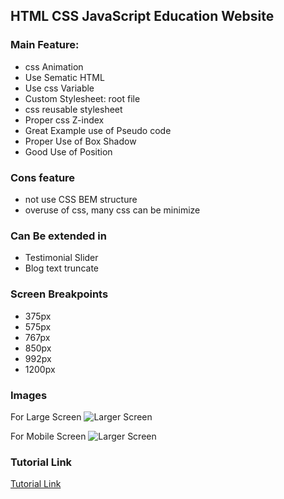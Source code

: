 ## HTML CSS JavaScript Education Website
### Main Feature: 
* css Animation
* Use Sematic HTML
* Use css Variable
* Custom Stylesheet: root file
* css reusable stylesheet
* Proper css Z-index
* Great Example use of Pseudo code
* Proper Use of Box Shadow
* Good Use of Position

### Cons feature
* not use CSS BEM structure
* overuse of css, many css can be minimize

### Can Be extended in 
* Testimonial Slider
* Blog text truncate

### Screen Breakpoints
* 375px
* 575px
* 767px
* 850px
* 992px
* 1200px

### Images

For Large Screen
![Larger Screen](./large-screen.png)

For Mobile Screen
![Larger Screen](./mobile-screen.png)

### Tutorial Link

[Tutorial Link](https://www.youtube.com/watch?v=1ygRRP-y9pw&t=1137s)

